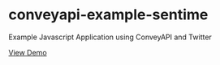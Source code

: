 conveyapi-example-sentime
=========================

Example Javascript Application using ConveyAPI and Twitter

[View Demo](http://htmlpreview.github.com/?https://github.com/ConveyAPI/conveyapi-example-sentime/blob/master/index.html)
